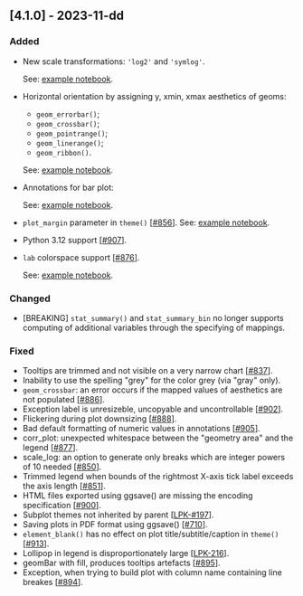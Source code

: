 ## [4.1.0] - 2023-11-dd

### Added

- New scale transformations: `'log2'` and `'symlog'`.

  See: [example notebook](https://nbviewer.jupyter.org/github/JetBrains/lets-plot/blob/master/docs/f-23e/new_scale_transformations.ipynb).


- Horizontal orientation by assigning y, xmin, xmax aesthetics of geoms:
  - `geom_errorbar()`;
  - `geom_crossbar()`;
  - `geom_pointrange()`;
  - `geom_linerange()`;
  - `geom_ribbon()`.

  See: [example notebook](https://nbviewer.org/github/JetBrains/lets-plot/blob/master/docs/f-23e/horizontal_geoms.ipynb).


- Annotations for bar plot:

  See: [example notebook](https://nbviewer.org/github/JetBrains/lets-plot/blob/master/docs/f-23e/bar_annotations.ipynb).


-  `plot_margin` parameter in `theme()` [[#856](https://github.com/JetBrains/lets-plot/issues/856)].
  See: [example notebook](https://nbviewer.org/github/JetBrains/lets-plot/blob/master/docs/f-23e/theme_plot_margin.ipynb).

 - Python 3.12 support [[#907](https://github.com/JetBrains/lets-plot/issues/907)].


- `lab` colorspace support [[#876](https://github.com/JetBrains/lets-plot/issues/876)].

  See: [example notebook](https://nbviewer.org/github/JetBrains/lets-plot/blob/master/docs/f-23e/lab_colorspace.ipynb).


### Changed

- [BREAKING] `stat_summary()` and `stat_summary_bin` no longer supports computing of additional variables through the specifying of mappings.

### Fixed

- Tooltips are trimmed and not visible on a very narrow chart [[#837](https://github.com/JetBrains/lets-plot/issues/837)].
- Inability to use the spelling "grey" for the color grey (via "gray" only).
- `geom_crossbar`: an error occurs if the mapped values of aesthetics are not populated [[#886](https://github.com/JetBrains/lets-plot/issues/886)].
- Exception label is unresizeble, uncopyable and uncontrollable [[#902](https://github.com/JetBrains/lets-plot/issues/902)].
- Flickering during plot downsizing [[#888](https://github.com/JetBrains/lets-plot/issues/888)].
- Bad default formatting of numeric values in annotations [[#905](https://github.com/JetBrains/lets-plot/issues/905)].
- corr_plot: unexpected whitespace between the "geometry area" and the legend [[#877](https://github.com/JetBrains/lets-plot/issues/877)].
- scale_log: an option to generate only breaks which are integer powers of 10 needed [[#850](https://github.com/JetBrains/lets-plot/issues/850)].
- Trimmed legend when bounds of the rightmost X-axis tick label exceeds the axis length [[#851](https://github.com/JetBrains/lets-plot/issues/851)].
- HTML files exported using ggsave() are missing the encoding specification [[#900](https://github.com/JetBrains/lets-plot/issues/900)].
- Subplot themes not inherited by parent [[LPK-#197](https://github.com/JetBrains/lets-plot-kotlin/issues/197)].
- Saving plots in PDF format using ggsave() [[#710](https://github.com/JetBrains/lets-plot/issues/710)].
- `element_blank()` has no effect on plot title/subtitle/caption in `theme()` [[#913](https://github.com/JetBrains/lets-plot/issues/913)].
- Lollipop in legend is disproportionately large [[LPK-216](https://github.com/JetBrains/lets-plot-kotlin/issues/216)].
- geomBar with fill, produces tooltips artefacts [[#895](https://github.com/JetBrains/lets-plot/issues/895)].
- Exception, when trying to build plot with column name containing line breakes [[#894](https://github.com/JetBrains/lets-plot/issues/894)].
